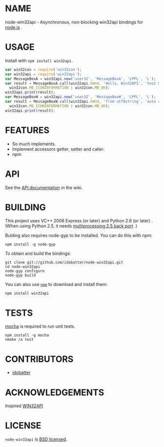 # NAME

node-win32api - Asynchronous, non-blocking win32api bindings for [node.js](https://github.com/joyent/node) .


# USAGE

Install with `npm install win32api`.

``` js
var win32con = require('win32con');
var win32api = require('win32api');
var MessageBoxA = win32api.new('user32', 'MessageBoxA', 'LPPL', 'L');
var result = MessageBoxA.call(win32api.hWnd, 'Hello, Win32API', 'test message',
  win32con.MB_ICONINFORMATION | win32con.MB_OK);
win32api.print(result);
var MessageBoxW = win32api.new('user32', 'MessageBoxW', 'LPPL', 'L');
var result = MessageBoxW.call(win32api.hWnd, 'from utf8string', 'auto convert',
  win32con.MB_ICONINFORMATION | win32con.MB_OK);
win32api.print(result);
```


# FEATURES

* So much implements.
* Implement accessors getter, setter and caller.
* npm


# API

See the [API documentation](https://github.com/idobatter/node-win32api/wiki) in the wiki.


# BUILDING

This project uses VC++ 2008 Express (or later) and Python 2.6 (or later) .
(When using Python 2.5, it needs [multiprocessing 2.5 back port](http://pypi.python.org/pypi/multiprocessing/) .)

Bulding also requires node-gyp to be installed. You can do this with npm:

    npm install -g node-gyp

To obtain and build the bindings:

    git clone git://github.com/idobatter/node-win32api.git
    cd node-win32api
    node-gyp configure
    node-gyp build

You can also use [`npm`](https://github.com/isaacs/npm) to download and install them:

    npm install win32api


# TESTS

[mocha](https://github.com/visionmedia/mocha) is required to run unit tests.

    npm install -g mocha
    nmake /a test


# CONTRIBUTORS

* [idobatter](https://github.com/idobatter)


# ACKNOWLEDGEMENTS

Inspired [WIN32API](http://www.ruby-doc.org/stdlib/libdoc/win32api/rdoc/)


# LICENSE

`node-win32api` is [BSD licensed](https://github.com/idobatter/node-win32api/raw/master/LICENSE).

